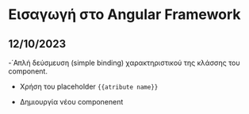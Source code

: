 # Εισαγωγή στο Angular Framework

## 12/10/2023 

-΄Απλή δεύσμευση (simple binding) χαρακτηριστικού της κλάσσης του component.

- Χρήση του placeholder `{{atribute name}}`

- Δημιουργία νέου componenent